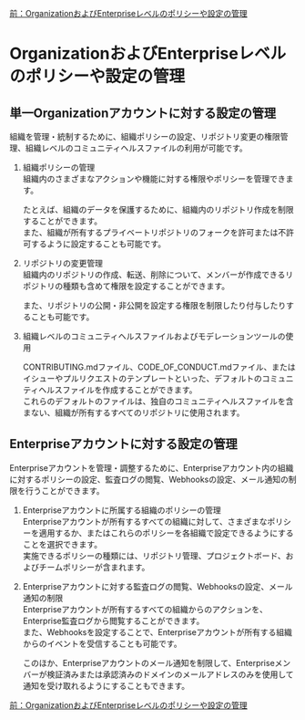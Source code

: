 [前：OrganizationおよびEnterpriseレベルのポリシーや設定の管理](/MANAGING_POLICIES_AND_SETTINGS.md)

# OrganizationおよびEnterpriseレベルのポリシーや設定の管理

## 単一Organizationアカウントに対する設定の管理

組織を管理・統制するために、組織ポリシーの設定、リポジトリ変更の権限管理、組織レベルのコミュニティヘルスファイルの利用が可能です。

1. 組織ポリシーの管理  
    組織内のさまざまなアクションや機能に対する権限やポリシーを管理できます。  

    たとえば、組織のデータを保護するために、組織内のリポジトリ作成を制限することができます。  
    また、組織が所有するプライベートリポジトリのフォークを許可または不許可するように設定することも可能です。

1. リポジトリの変更管理  
    組織内のリポジトリの作成、転送、削除について、メンバーが作成できるリポジトリの種類も含めて権限を設定することができます。  

    また、リポジトリの公開・非公開を設定する権限を制限したり付与したりすることも可能です。

1. 組織レベルのコミュニティヘルスファイルおよびモデレーションツールの使用

    CONTRIBUTING.mdファイル、CODE_OF_CONDUCT.mdファイル、またはイシューやプルリクエストのテンプレートといった、デフォルトのコミュニティヘルスファイルを作成することができます。  
    これらのデフォルトのファイルは、独自のコミュニティヘルスファイルを含まない、組織が所有するすべてのリポジトリに使用されます。

## Enterpriseアカウントに対する設定の管理

Enterpriseアカウントを管理・調整するために、Enterpriseアカウント内の組織に対するポリシーの設定、監査ログの閲覧、Webhooksの設定、メール通知の制限を行うことができます。

1. Enterpriseアカウントに所属する組織のポリシーの管理  
    Enterpriseアカウントが所有するすべての組織に対して、さまざまなポリシーを適用するか、またはこれらのポリシーを各組織で設定できるようにすることを選択できます。  
    実施できるポリシーの種類には、リポジトリ管理、プロジェクトボード、およびチームポリシーが含まれます。

1. Enterpriseアカウントに対する監査ログの閲覧、Webhooksの設定、メール通知の制限  
    Enterpriseアカウントが所有するすべての組織からのアクションを、Enterprise監査ログから閲覧することができます。  
    また、Webhooksを設定することで、Enterpriseアカウントが所有する組織からのイベントを受信することも可能です。  

    このほか、Enterpriseアカウントのメール通知を制限して、Enterpriseメンバーが検証済みまたは承認済みのドメインのメールアドレスのみを使用して通知を受け取れるようにすることもできます。

[前：OrganizationおよびEnterpriseレベルのポリシーや設定の管理](/MANAGING_POLICIES_AND_SETTINGS.md)